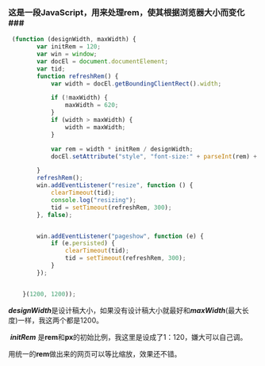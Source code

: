 ### 这是一段JavaScript，用来处理rem，使其根据浏览器大小而变化###

~~~~~javascript
 (function (designWidth, maxWidth) {
        var initRem = 120;
        var win = window;
        var docEl = document.documentElement;
        var tid;
        function refreshRem() {
            var width = docEl.getBoundingClientRect().width;

            if (!maxWidth) {
                maxWidth = 620;
            }
            if (width > maxWidth) {
                width = maxWidth;
            }

            var rem = width * initRem / designWidth;
            docEl.setAttribute("style", "font-size:" + parseInt(rem) + "px");

        }
        refreshRem();
        win.addEventListener("resize", function () {
			clearTimeout(tid);
			console.log("resizing");
            tid = setTimeout(refreshRem, 300);
        }, false);


        win.addEventListener("pageshow", function (e) {
            if (e.persisted) {
                clearTimeout(tid);
                tid = setTimeout(refreshRem, 300);
            }
        });


    }(1200, 1200));
~~~~~

​	***designWidth***是设计稿大小，如果没有设计稿大小就最好和***maxWidth***(最大长度)一样，我这两个都是1200。

​	***initRem*** 是**rem**和**px**的初始比例，我这里是设成了1：120，嫌大可以自己调。

​	用统一的**rem**做出来的网页可以等比缩放，效果还不错。